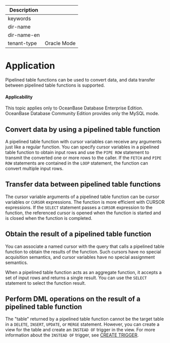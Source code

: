 | Description   |                 |
|---------------|-----------------|
| keywords      |                 |
| dir-name      |                 |
| dir-name-en   |                 |
| tenant-type   | Oracle Mode     |

# Application

Pipelined table functions can be used to convert data, and data transfer between pipelined table functions is supported.

  <main id="notice" >
    <h4>Applicability</h4>
    <p>This topic applies only to OceanBase Database Enterprise Edition. OceanBase Database Community Edition provides only the MySQL mode. </p>
  </main>

Convert data by using a pipelined table function
-------------------------------

A pipelined table function with cursor variables can receive any arguments just like a regular function. You can specify cursor variables in a pipelined table function to obtain input rows and use the `PIPE ROW` statement to transmit the converted one or more rows to the caller. If the `FETCH` and `PIPE ROW` statements are contained in the `LOOP` statement, the function can convert multiple input rows.

Transfer data between pipelined table functions
------------------------------

The cursor variable arguments of a pipelined table function can be cursor variables or `CURSOR` expressions. The function is more efficient with CURSOR expressions. If the `SELECT` statement passes a `CURSOR` expression to the function, the referenced cursor is opened when the function is started and is closed when the function is completed.

Obtain the result of a pipelined table function
-----------------------------

You can associate a named cursor with the query that calls a pipelined table function to obtain the results of the function. Such cursors have no special acquisition semantics, and cursor variables have no special assignment semantics.

When a pipelined table function acts as an aggregate function, it accepts a set of input rows and returns a single result. You can use the `SELECT` statement to select the function result.

Perform DML operations on the result of a pipelined table function
------------------------------------

The "table" returned by a pipelined table function cannot be the target table in a `DELETE`, `INSERT`, `UPDATE`, or `MERGE` statement.  However, you can create a view for the table and create an `INSTEAD OF` trigger in the view. For more information about the `INSTEAD OF` trigger, see [CREATE TRIGGER](../../1100.ddl-operations-on-stored-pl-units-oracle/1100.create-trigger-oracle.md).
